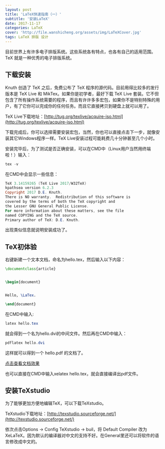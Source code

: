 ```yaml
---
layout: post
title: 'LaTeX快速指南（一）'
subtitle: '安装LaTeX'
date: 2017-11-17
categories: LaTeX
cover: 'http://file.wanshicheng.org/assets/img/LaTeXCover.jpg'
tags: LaTeX 排版 设计
---
```


目前世界上有许多电子排版系统。这些系统各有特点，也各有自己的适用范围。TeX 就是一种优秀的电子排版系统。

## 下载安装

Knuth 创造了 TeX 之后，免费公布了 TeX 程序的源代码。目前用得比较多的发行版本是 TeX Live 和 MikTex。如果你是初学者，最好下载 TeX Live 套装。它不但包含了所有操作系统需要的程序，而且有许许多多宏包，如果你不是特别特殊的用户，有了它你可以完成你的任何任务。而且它直接拷贝到硬盘上就可以用了。


TeX Live下载地址：[http://tug.org/texlive/acquire-iso.html](http://tug.org/texlive/acquire-iso.html)

下载完成后，你可以选择需要安装宏包，当然，你也可以直接点击下一步，就像安装其它Windows程序一样。TeX Live安装过程可能耗费几十分钟甚至几个小时。

安装完毕后，为了测试是否正确安装，可以在CMD中（Linux用户当然用终端啦！）输入：

```powershell
tex -v
```

在CMD中会显示一些信息：

```powershell
TeX 3.14159265 (TeX Live 2017/W32TeX)
kpathsea version 6.2.3
Copyright 2017 D.E. Knuth.
There is NO warranty.  Redistribution of this software is
covered by the terms of both the TeX copyright and
the Lesser GNU General Public License.
For more information about these matters, see the file
named COPYING and the TeX source.
Primary author of TeX: D.E. Knuth.
```

出现类似信息就说明安装成功了。

## TeX初体验

右键新建一个文本文档，命名为hello.tex，然后输入以下内容：

```latex
\documentclass{article}


\begin{document}


Hello, \LaTex.

\end{document}
```

在CMD中输入:

```powershell
latex hello.tex
```

就会得到一个名为hello.dvi的中间文件。然后再在CMD中输入：

```powershell
pdflatex hello.dvi
```

这样就可以得到一个 hello.pdf 的文档了。

[点击查看文档效果](https://github.com/wanshicheng/LaTeX-quick-tour/blob/master/hello.pdf)

也可以直接在CMD中输入xelatex hello.tex，就会直接编译出pdf文件。

## 安装TeXstudio

为了能够更加方便地编辑TeX，可以下载TeXstudio。

TeXstudio下载地址：[http://texstudio.sourceforge.net/](http://texstudio.sourceforge.net/)

依次点击Options -> Config TeXstudio -> buil，将 Default Compiler 改为 XeLaTeX。因为默认的编译器对中文的支持不好。在General里还可以将软件的语言修改成中文的。
